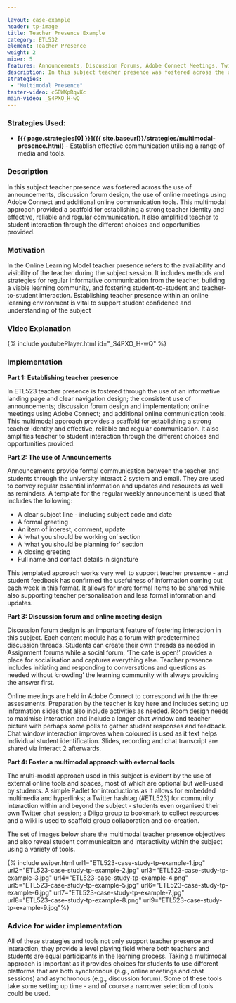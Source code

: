 ```yaml
---

layout: case-example
header: tp-image
title: Teacher Presence Example
category: ETL532
element: Teacher Presence
weight: 2
mixer: 5
features: Announcements, Discussion Forums, Adobe Connect Meetings, Twitter
description: In this subject teacher presence was fostered across the use of announcements, discussion forum design, the use of online meetings using Adobe Connect and additional online communication tools.  This multimodal approach provided a scaffold for establishing a strong teacher identity and effective, reliable and regular communication. It also amplified teacher to student interaction through the different choices and opportunities provided.
strategies:
 - "Multimodal Presence"
taster-video: cGBWKpRqvKc
main-video: _S4PXO_H-wQ
---
```


### Strategies Used:

- **[{{ page.strategies[0] }}]({{ site.baseurl}}/strategies/multimodal-presence.html)** - Establish effective communication utilising a range of media and tools.

### Description

In this subject teacher presence was fostered across the use of announcements, discussion forum design, the use of online meetings using Adobe Connect and additional online communication tools. This multimodal approach provided a scaffold for establishing a strong teacher identity and effective, reliable and regular communication. It also amplified teacher to student interaction through the different choices and opportunities provided.

### Motivation

In the Online Learning Model teacher presence refers to the availability and visibility of the teacher during the subject session. It includes methods and strategies for regular informative communication from the teacher, building a viable learning community, and fostering student-to-student and teacher-to-student interaction. Establishing teacher presence within an online learning environment is vital to support student confidence and understanding of the subject

### Video Explanation

{% include youtubePlayer.html id="_S4PXO_H-wQ" %}

### Implementation

**Part 1: Establishing teacher presence**

In ETL523 teacher presence is fostered through the use of an informative landing page and clear navigation design; the consistent use of announcements; discussion forum design and implementation; online meetings using Adobe Connect; and additional online communication tools. This multimodal approach provides a scaffold for establishing a strong teacher identity and effective, reliable and regular communication. It also amplifies teacher to student interaction through the different choices and opportunities provided.

**Part 2: The use of Announcements**

Announcements provide formal communication between the teacher and students through the university Interact 2 system and email. They are used to convey regular essential information and updates and resources as well as reminders. A template for the regular weekly announcement is used that includes the following:

- A clear subject line - including subject code and date
- A formal greeting
- An item of interest, comment, update
- A ‘what you should be working on’ section
- A ‘what you should be planning for’ section
- A closing greeting
- Full name and contact details in signature

This templated approach works very well to support teacher presence - and student feedback has confirmed the usefulness of information coming out each week in this format. It allows for more formal items to be shared while also supporting teacher personalisation and less formal information and updates.

**Part 3: Discussion forum and online meeting design**

Discussion forum design is an important feature of fostering interaction in this subject. Each content module has a forum with predetermined discussion threads. Students can create their own threads as needed in Assignment forums while a social forum, ‘The cafe is open!’ provides a place for socialisation and captures everything else. Teacher presence includes initiating and responding to conversations and questions as needed without ‘crowding’ the learning community with always providing the answer first.

Online meetings are held in Adobe Connect to correspond with the three assessments. Preparation by the teacher is key here and includes setting up information slides that also include activities as needed. Room design needs to maximise interaction and include a longer chat window and teacher picture with perhaps some polls to gather student responses and feedback. Chat window interaction improves when coloured is used as it text helps individual student identification. Slides, recording and chat transcript are shared via interact 2 afterwards.

**Part 4: Foster a multimodal approach with external tools**

The multi-modal approach used in this subject is evident by the use of external online tools and spaces, most of which are optional but well-used by students. A simple Padlet for introductions as it allows for embedded multimedia and hyperlinks; a Twitter hashtag (#ETL523) for community interaction within and beyond the subject - students even organised their own Twitter chat session; a Diigo group to bookmark to collect resources and a wiki is used to scaffold group collaboration and co-creation.

The set of images below share the multimodal teacher presence objectives and also reveal student communicaiton and interactivity within the subject using a variety of tools.

{% include swiper.html url1="ETL523-case-study-tp-example-1.jpg" url2="ETL523-case-study-tp-example-2.jpg" url3="ETL523-case-study-tp-example-3.jpg" url4="ETL523-case-study-tp-example-4.png" url5="ETL523-case-study-tp-example-5.jpg" url6="ETL523-case-study-tp-example-6.jpg" url7="ETL523-case-study-tp-example-7.jpg" url8="ETL523-case-study-tp-example-8.png" url9="ETL523-case-study-tp-example-9.jpg"%}

### Advice for wider implementation

All of these strategies and tools not only support teacher presence and interaction, they provide a level playing field where both teachers and students are equal participants in the learning process. Taking a multimodal approach is important as it provides choices for students to use different platforms that are both synchronous (e.g., online meetings and chat sessions) and asynchronous (e.g., discussion forum). Some of these tools take some setting up time - and of course a narrower selection of tools could be used.
